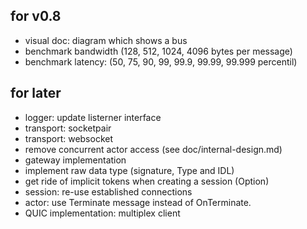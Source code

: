 for v0.8
--------

- visual doc: diagram which shows a bus
- benchmark bandwidth (128, 512, 1024, 4096 bytes per message)
- benchmark latency: (50, 75, 90, 99, 99.9, 99.99, 99.999 percentil)

for later
---------

- logger: update listerner interface
- transport: socketpair
- transport: websocket
- remove concurrent actor access (see doc/internal-design.md)
- gateway implementation
- implement raw data type (signature, Type and IDL)
- get ride of implicit tokens when creating a session (Option)
- session: re-use established connections
- actor: use Terminate message instead of OnTerminate.
- QUIC implementation: multiplex client

